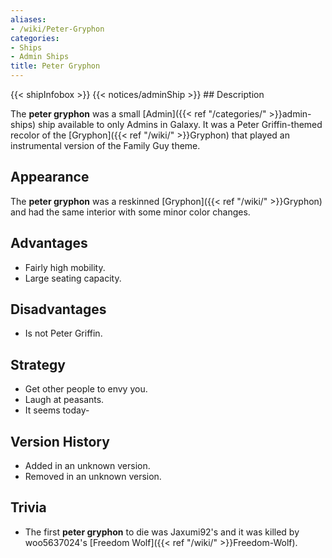 ```yaml
---
aliases:
- /wiki/Peter-Gryphon
categories:
- Ships
- Admin Ships
title: Peter Gryphon
---
```


{{< shipInfobox >}} {{< notices/adminShip >}} ## Description

The **peter gryphon** was a small [Admin]({{< ref "/categories/" >}}admin-ships) ship available to only Admins in Galaxy. It was a Peter Griffin-themed recolor of the [Gryphon]({{< ref "/wiki/" >}}Gryphon) that played an instrumental version of the Family Guy theme.

## Appearance

The **peter gryphon** was a reskinned [Gryphon]({{< ref "/wiki/" >}}Gryphon) and had the same interior with some minor color changes.

## Advantages

- Fairly high mobility.
- Large seating capacity.

## Disadvantages

- Is not Peter Griffin.

## Strategy

- Get other people to envy you.
- Laugh at peasants.
- It seems today-

## Version History 

- Added in an unknown version.
- Removed in an unknown version.

## Trivia

- The first **peter gryphon** to die was Jaxumi92's and it was killed by woo5637024's [Freedom Wolf]({{< ref "/wiki/" >}}Freedom-Wolf).